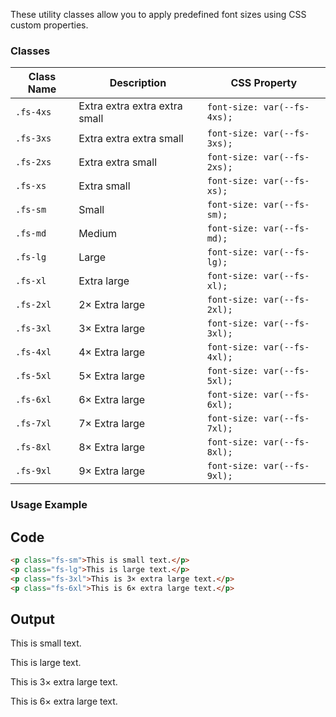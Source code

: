 
These utility classes allow you to apply predefined font sizes using CSS custom properties.

### Classes

| Class Name | Description                   | CSS Property                |
| ---------- | ----------------------------- | --------------------------- |
| `.fs-4xs`  | Extra extra extra extra small | `font-size: var(--fs-4xs);` |
| `.fs-3xs`  | Extra extra extra small       | `font-size: var(--fs-3xs);` |
| `.fs-2xs`  | Extra extra small             | `font-size: var(--fs-2xs);` |
| `.fs-xs`   | Extra small                   | `font-size: var(--fs-xs);`  |
| `.fs-sm`   | Small                         | `font-size: var(--fs-sm);`  |
| `.fs-md`   | Medium                        | `font-size: var(--fs-md);`  |
| `.fs-lg`   | Large                         | `font-size: var(--fs-lg);`  |
| `.fs-xl`   | Extra large                   | `font-size: var(--fs-xl);`  |
| `.fs-2xl`  | 2× Extra large                | `font-size: var(--fs-2xl);` |
| `.fs-3xl`  | 3× Extra large                | `font-size: var(--fs-3xl);` |
| `.fs-4xl`  | 4× Extra large                | `font-size: var(--fs-4xl);` |
| `.fs-5xl`  | 5× Extra large                | `font-size: var(--fs-5xl);` |
| `.fs-6xl`  | 6× Extra large                | `font-size: var(--fs-6xl);` |
| `.fs-7xl`  | 7× Extra large                | `font-size: var(--fs-7xl);` |
| `.fs-8xl`  | 8× Extra large                | `font-size: var(--fs-8xl);` |
| `.fs-9xl`  | 9× Extra large                | `font-size: var(--fs-9xl);` |

### Usage Example

## Code

```html
<p class="fs-sm">This is small text.</p>
<p class="fs-lg">This is large text.</p>
<p class="fs-3xl">This is 3× extra large text.</p>
<p class="fs-6xl">This is 6× extra large text.</p>
```

## Output

<p class="fs-sm">This is small text.</p>
<p class="fs-lg">This is large text.</p>
<p class="fs-3xl">This is 3× extra large text.</p>
<p class="fs-6xl">This is 6× extra large text.</p>


